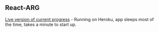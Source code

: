 ## React-ARG

[Live version of current progress](https://doyle928-react-arg.herokuapp.com/) - Running on Heroku, app sleeps most of the time, takes a minute to start up.

